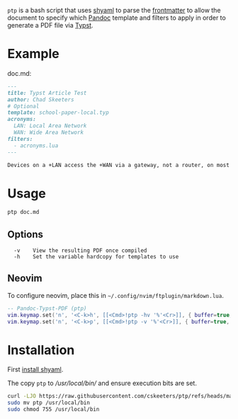 `ptp` is a bash script that uses [shyaml] to parse the [frontmatter] to allow the document to specify which [Pandoc](https://github.com/jgm/pandoc) template and filters to apply in order to generate a PDF file via [Typst].

[shyaml]: https://github.com/0k/shyaml
[frontmatter]: https://docs.github.com/en/contributing/writing-for-github-docs/using-yaml-frontmatter
[Typst]: https://github.com/typst/typst

# Example

doc.md:

```markdown
---
title: Typst Article Test
author: Chad Skeeters
# Optional
template: school-paper-local.typ
acronyms:
  LAN: Local Area Network
  WAN: Wide Area Network
filters:
  - acronyms.lua
---

Devices on a +LAN access the +WAN via a gateway, not a router, on most home networks.
```

# Usage

```sh
ptp doc.md
```

## Options

```
  -v    View the resulting PDF once compiled
  -h    Set the variable hardcopy for templates to use
```

## Neovim

To configure neovim, place this in `~/.config/nvim/ftplugin/markdown.lua`.

```lua
-- Pandoc-Typst-PDF (ptp)
vim.keymap.set('n', '<C-k>h', [[<Cmd>!ptp -hv '%'<Cr>]], { buffer=true, desc='Render to Hardcopy PDF via Typst (ptp)' })
vim.keymap.set('n', '<C-k>p', [[<Cmd>!ptp -v '%'<Cr>]], { buffer=true, desc='Render to PDF via Typst (ptp)' })
```

# Installation

First [install shyaml](https://github.com/0k/shyaml?tab=readme-ov-file#installation).

The copy `ptp` to */usr/local/bin/* and ensure execution bits are set.

```sh
curl -LJO https://raw.githubusercontent.com/cskeeters/ptp/refs/heads/master/ptp
sudo mv ptp /usr/local/bin
sudo chmod 755 /usr/local/bin
```
